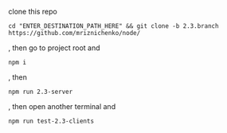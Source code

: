 clone this repo
```
cd "ENTER_DESTINATION_PATH_HERE" && git clone -b 2.3.branch https://github.com/mriznichenko/node/ 
```

, then go to project root and
```
npm i
```
, then
```
npm run 2.3-server
```

, then open another terminal and

```
npm run test-2.3-clients
```
